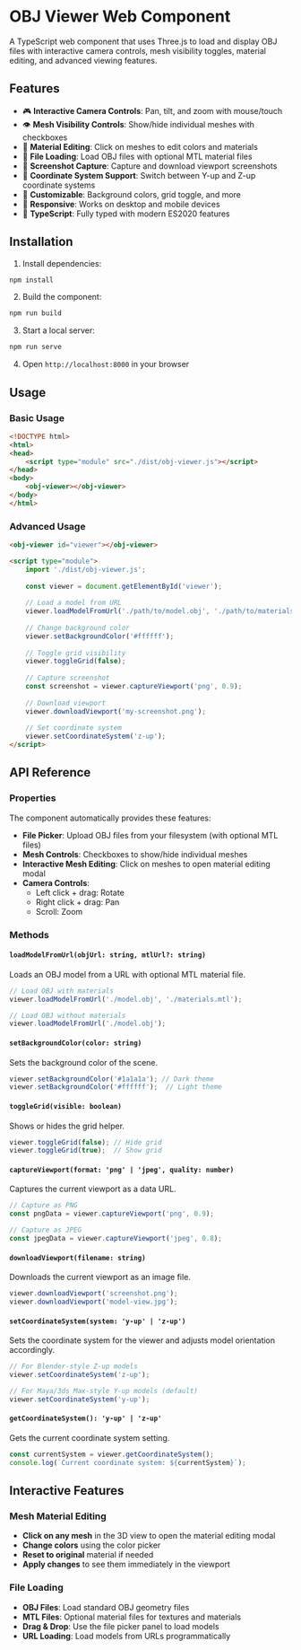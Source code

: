 # OBJ Viewer Web Component

A TypeScript web component that uses Three.js to load and display OBJ files with interactive camera controls, mesh visibility toggles, material editing, and advanced viewing features.

## Features

- 🎮 **Interactive Camera Controls**: Pan, tilt, and zoom with mouse/touch
- 👁️ **Mesh Visibility Controls**: Show/hide individual meshes with checkboxes
- 🎨 **Material Editing**: Click on meshes to edit colors and materials
- 📁 **File Loading**: Load OBJ files with optional MTL material files
- 📸 **Screenshot Capture**: Capture and download viewport screenshots
- 🔄 **Coordinate System Support**: Switch between Y-up and Z-up coordinate systems
- 🎨 **Customizable**: Background colors, grid toggle, and more
- 📱 **Responsive**: Works on desktop and mobile devices
- 🔧 **TypeScript**: Fully typed with modern ES2020 features

## Installation

1. Install dependencies:
```bash
npm install
```

2. Build the component:
```bash
npm run build
```

3. Start a local server:
```bash
npm run serve
```

4. Open `http://localhost:8000` in your browser

## Usage

### Basic Usage

```html
<!DOCTYPE html>
<html>
<head>
    <script type="module" src="./dist/obj-viewer.js"></script>
</head>
<body>
    <obj-viewer></obj-viewer>
</body>
</html>
```

### Advanced Usage

```html
<obj-viewer id="viewer"></obj-viewer>

<script type="module">
    import './dist/obj-viewer.js';
    
    const viewer = document.getElementById('viewer');
    
    // Load a model from URL
    viewer.loadModelFromUrl('./path/to/model.obj', './path/to/materials.mtl');
    
    // Change background color
    viewer.setBackgroundColor('#ffffff');
    
    // Toggle grid visibility
    viewer.toggleGrid(false);
    
    // Capture screenshot
    const screenshot = viewer.captureViewport('png', 0.9);
    
    // Download viewport
    viewer.downloadViewport('my-screenshot.png');
    
    // Set coordinate system
    viewer.setCoordinateSystem('z-up');
</script>
```

## API Reference

### Properties

The component automatically provides these features:

- **File Picker**: Upload OBJ files from your filesystem (with optional MTL files)
- **Mesh Controls**: Checkboxes to show/hide individual meshes
- **Interactive Mesh Editing**: Click on meshes to open material editing modal
- **Camera Controls**: 
  - Left click + drag: Rotate
  - Right click + drag: Pan
  - Scroll: Zoom

### Methods

#### `loadModelFromUrl(objUrl: string, mtlUrl?: string)`
Loads an OBJ model from a URL with optional MTL material file.

```javascript
// Load OBJ with materials
viewer.loadModelFromUrl('./model.obj', './materials.mtl');

// Load OBJ without materials
viewer.loadModelFromUrl('./model.obj');
```

#### `setBackgroundColor(color: string)`
Sets the background color of the scene.

```javascript
viewer.setBackgroundColor('#1a1a1a'); // Dark theme
viewer.setBackgroundColor('#ffffff');  // Light theme
```

#### `toggleGrid(visible: boolean)`
Shows or hides the grid helper.

```javascript
viewer.toggleGrid(false); // Hide grid
viewer.toggleGrid(true);  // Show grid
```

#### `captureViewport(format: 'png' | 'jpeg', quality: number)`
Captures the current viewport as a data URL.

```javascript
// Capture as PNG
const pngData = viewer.captureViewport('png', 0.9);

// Capture as JPEG
const jpegData = viewer.captureViewport('jpeg', 0.8);
```

#### `downloadViewport(filename: string)`
Downloads the current viewport as an image file.

```javascript
viewer.downloadViewport('screenshot.png');
viewer.downloadViewport('model-view.jpg');
```

#### `setCoordinateSystem(system: 'y-up' | 'z-up')`
Sets the coordinate system for the viewer and adjusts model orientation accordingly.

```javascript
// For Blender-style Z-up models
viewer.setCoordinateSystem('z-up');

// For Maya/3ds Max-style Y-up models (default)
viewer.setCoordinateSystem('y-up');
```

#### `getCoordinateSystem(): 'y-up' | 'z-up'`
Gets the current coordinate system setting.

```javascript
const currentSystem = viewer.getCoordinateSystem();
console.log(`Current coordinate system: ${currentSystem}`);
```

## Interactive Features

### Mesh Material Editing

- **Click on any mesh** in the 3D view to open the material editing modal
- **Change colors** using the color picker
- **Reset to original** material if needed
- **Apply changes** to see them immediately in the viewport

### File Loading

- **OBJ Files**: Load standard OBJ geometry files
- **MTL Files**: Optional material files for textures and materials
- **Drag & Drop**: Use the file picker panel to load models
- **URL Loading**: Load models from URLs programmatically

